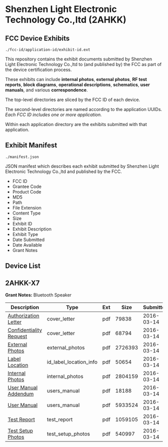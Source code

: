 # Shenzhen Light Electronic Technology Co.,ltd (2AHKK)
## FCC Device Exhibits

```
./fcc-id/application-id/exhibit-id.ext
```

This repository contains the exhibit documents submitted by Shenzhen Light Electronic Technology Co.,ltd to (and published by) the FCC as part of the device certification process.

These exhibits can include **internal photos**, **external photos**, **RF test reports**, **block diagrams**, **operational descriptions**, **schematics**, **user manuals**, and various **correspondence**.

The top-level directories are sliced by the FCC ID of each device.

The second-level directories are named according to the application UUIDs. *Each FCC ID includes one or more application.*

Within each application directory are the exhibits submitted with that application. 

## Exhibit Manifest

```
./manifest.json
```

JSON manifest which describes each exhibit submitted by Shenzhen Light Electronic Technology Co.,ltd and published by the FCC.

- FCC ID
- Grantee Code
- Product Code
- MD5
- Path
- File Extension
- Content Type
- Size
- Exhibit ID
- Exhibit Description
- Exhibit Type
- Date Submitted
- Date Available
- Grant Notes

## Device List
## 2AHKK-X7
**Grant Notes:** Bluetooth Speaker

| Description | Type | Ext | Size | Submitted | Available |
| ----------- | ---- | --- | ---- | --------- | --------- |
| [Authorization Letter](2AHKK-X7/c895de909e7cff1294d9c9eda2f1ac7d/2928665.pdf) | cover_letter | pdf | 79838 | 2016-03-14 | 2016-03-14 |
| [Confidentiality Request](2AHKK-X7/c895de909e7cff1294d9c9eda2f1ac7d/2928666.pdf) | cover_letter | pdf | 68794 | 2016-03-14 | 2016-03-14 |
| [External Photos](2AHKK-X7/c895de909e7cff1294d9c9eda2f1ac7d/2928667.pdf) | external_photos | pdf | 2726393 | 2016-03-14 | 2016-03-14 |
| [Label Location](2AHKK-X7/c895de909e7cff1294d9c9eda2f1ac7d/2928668.pdf) | id_label_location_info | pdf | 50654 | 2016-03-14 | 2016-03-14 |
| [Internal Photos](2AHKK-X7/c895de909e7cff1294d9c9eda2f1ac7d/2928669.pdf) | internal_photos | pdf | 2804159 | 2016-03-14 | 2016-03-14 |
| [User Manual Addendum](2AHKK-X7/c895de909e7cff1294d9c9eda2f1ac7d/2928675.pdf) | users_manual | pdf | 18188 | 2016-03-14 | 2016-03-14 |
| [User Manual](2AHKK-X7/c895de909e7cff1294d9c9eda2f1ac7d/2928674.pdf) | users_manual | pdf | 5933524 | 2016-03-14 | 2016-03-14 |
| [Test Report](2AHKK-X7/c895de909e7cff1294d9c9eda2f1ac7d/2928672.pdf) | test_report | pdf | 1059105 | 2016-03-14 | 2016-03-14 |
| [Test Setup Photos](2AHKK-X7/c895de909e7cff1294d9c9eda2f1ac7d/2928673.pdf) | test_setup_photos | pdf | 540997 | 2016-03-14 | 2016-03-14 |
